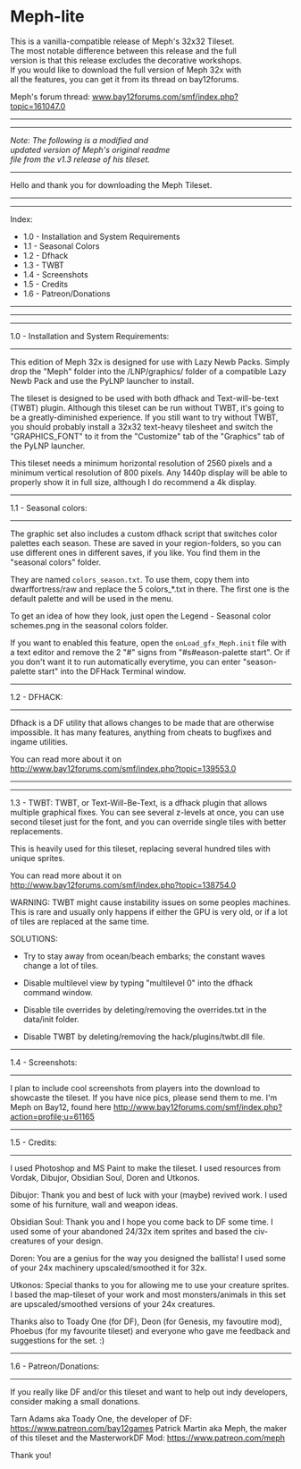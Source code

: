 # Meph-lite

This is a vanilla-compatible release of Meph's 32x32 Tileset.  
The most notable difference between this release and the full  
version is that this release excludes the decorative workshops.  
If you would like to download the full version of Meph 32x with  
all the features, you can get it from its thread on bay12forums.

Meph's forum thread: www.bay12forums.com/smf/index.php?topic=161047.0

________________________________________
________________________________________

*Note: The following is a modified and*  
*updated version of Meph's original readme*  
*file from the v1.3 release of his tileset.*
________________________________________


Hello and thank you for downloading the Meph Tileset.

________________________________________
________________________________________
Index:
 * 1.0 - Installation and System Requirements
 * 1.1 - Seasonal Colors
 * 1.2 - Dfhack
 * 1.3 - TWBT
 * 1.4 - Screenshots
 * 1.5 - Credits
 * 1.6 - Patreon/Donations
________________________________________
________________________________________





________________________________________
1.0 - Installation and System Requirements:
________________________________________
This edition of Meph 32x is designed for use with Lazy Newb Packs. Simply drop the "Meph" folder into the /LNP/graphics/ folder of a compatible Lazy Newb Pack and use the PyLNP launcher to install.

The tileset is designed to be used with both dfhack and Text-will-be-text (TWBT) plugin. Although this tileset can be run without TWBT, it's going to be a greatly-diminished experience. If you still want to try without TWBT, you should probably install a 32x32 text-heavy tilesheet and switch the "GRAPHICS_FONT" to it from the "Customize" tab of the "Graphics" tab of the PyLNP launcher.

This tileset needs a minimum horizontal resolution of 2560 pixels and a minimum vertical resolution of 800 pixels. Any 1440p display will be able to properly show it in full size, although I do recommend a 4k display.


________________________________________
1.1 - Seasonal colors:
________________________________________
The graphic set also includes a custom dfhack script that switches color palettes each season. These are saved in your region-folders, so you can use different ones in different saves, if you like.  You find them in the "seasonal colors" folder.

They are named `colors_season.txt`. To use them, copy them into dwarffortress/raw and replace the 5 colors_*.txt in there. The first one is the default palette and will be used in the menu.

To get an idea of how they look, just open the Legend - Seasonal color schemes.png in the seasonal colors folder.

If you want to enabled this feature, open the `onLoad_gfx_Meph.init` file with a text editor and remove the 2 "#" signs from "#s#eason-palette start". Or if you don't want it to run automatically everytime, you can enter "season-palette start" into the DFHack Terminal window.


________________________________________
1.2 - DFHACK:
________________________________________
Dfhack is a DF utility that allows changes to be made that are otherwise impossible. It has many features, anything from cheats to bugfixes and ingame utilities.

You can read more about it on http://www.bay12forums.com/smf/index.php?topic=139553.0


________________________________________
________________________________________
1.3 - TWBT:
TWBT, or Text-Will-Be-Text, is a dfhack plugin that allows multiple graphical fixes. You can see several z-levels at once, you can use second tileset just for the font, and you can override single tiles with better replacements.

This is heavily used for this tileset, replacing several hundred tiles with unique sprites.

You can read more about it on http://www.bay12forums.com/smf/index.php?topic=138754.0

WARNING: 
TWBT might cause instability issues on some peoples machines. This is rare and usually only happens if either the GPU is very old, or if a lot of tiles are replaced at the same time. 

SOLUTIONS: 
- Try to stay away from ocean/beach embarks; the constant waves change a lot of tiles.

- Disable multilevel view by typing "multilevel 0" into the dfhack command window.

- Disable tile overrides by deleting/removing the overrides.txt in the data/init folder.

- Disable TWBT by deleting/removing the hack/plugins/twbt.dll file.


________________________________________
1.4 - Screenshots:
________________________________________
I plan to include cool screenshots from players into the download to showcaste the tileset. If you have nice pics, please send them to me. I'm Meph on Bay12, found here http://www.bay12forums.com/smf/index.php?action=profile;u=61165


________________________________________
1.5 - Credits:
________________________________________
I used Photoshop and MS Paint to make the tileset.
I used resources from Vordak, Dibujor, Obsidian Soul, Doren and Utkonos.

Dibujor: Thank you and best of luck with your (maybe) revived work. I used some of his furniture, wall and weapon ideas.

Obsidian Soul: Thank you and I hope you come back to DF some time. I used some of your abandoned 24/32x item sprites and based the civ-creatures of your design.

Doren: You are a genius for the way you designed the ballista! I used some of your 24x machinery upscaled/smoothed it for 32x.

Utkonos: Special thanks to you for allowing me to use your creature sprites. I based the map-tileset of your work and most monsters/animals in this set are upscaled/smoothed versions of your 24x creatures.

Thanks also to Toady One (for DF), Deon (for Genesis, my favoutire mod), Phoebus (for my favourite tileset) and everyone who gave me feedback and suggestions for the set. :)


________________________________________
1.6 - Patreon/Donations:
________________________________________
If you really like DF and/or this tileset and want to help out indy developers, consider making a small donations.

Tarn Adams aka Toady One, the developer of DF: https://www.patreon.com/bay12games
Patrick Martin aka Meph, the maker of this tileset and the MasterworkDF Mod: https://www.patreon.com/meph

Thank you!